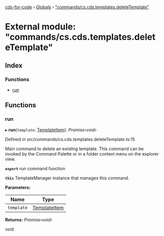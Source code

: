 [cds-for-code](../README.md) › [Globals](../globals.md) › ["commands/cs.cds.templates.deleteTemplate"](_commands_cs_cds_templates_deletetemplate_.md)

# External module: "commands/cs.cds.templates.deleteTemplate"

## Index

### Functions

* [run](_commands_cs_cds_templates_deletetemplate_.md#run)

## Functions

###  run

▸ **run**(`template`: [TemplateItem](../classes/_components_templates_types_.templateitem.md)): *Promise‹void›*

Defined in src/commands/cs.cds.templates.deleteTemplate.ts:15

Main command to delete an existing template.
This command can be invoked by the Command Palette or in a folder context menu on the explorer view.

**`export`** run command function

**`this`** TemplateManager instance that manages this command.

**Parameters:**

Name | Type |
------ | ------ |
`template` | [TemplateItem](../classes/_components_templates_types_.templateitem.md) |

**Returns:** *Promise‹void›*

void
